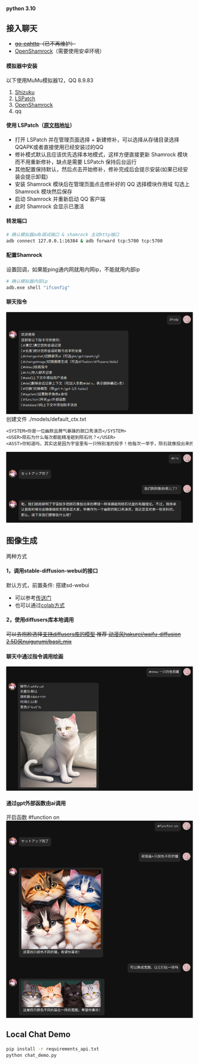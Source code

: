 #### python 3.10

## 接入聊天
- ~~[go-cqhttp](https://github.com/Mrs4s/go-cqhttp)（已不再维护）~~
- [OpenShamrock](https://github.com/whitechi73/OpenShamrock)（需要使用安卓环境）
#### 模拟器中安装
以下使用MuMu模拟器12，QQ 8.9.83
1. [Shizuku](https://github.com/RikkaApps/Shizuku)
2. [LSPatch](https://github.com/LSPosed/LSPatch)
3. [OpenShamrock](https://github.com/whitechi73/OpenShamrock)
4. qq

#### 使用 LSPatch（[原文档地址](https://whitechi73.github.io/OpenShamrock)）
- 打开 LSPatch 并在管理页面选择 + 新建修补，可以选择从存储目录选择QQAPK或者直接使用已经安装过的QQ
- 修补模式默认且应该优先选择本地模式，这样方便直接更新 Shamrock 模块而不用重新修补，缺点是需要 LSPatch 保持后台运行
- 其他配置保持默认，然后点击开始修补，修补完成后会提示安装(如果已经安装会提示卸载)
- 安装 Shamrock 模块后在管理页面点击修补好的 QQ 选择模块作用域 勾选上 Shamrock 模块然后保存
- 启动 Shamrock 并重新启动 QQ 客户端
- 此时 Shamrock 会显示已激活
#### 转发端口
```bash
# 确认模拟器adb调试端口 & shamrock 主动http端口
adb connect 127.0.0.1:16384 & adb forward tcp:5700 tcp:5700
```
#### 配置Shamrock
设置回调，如果能ping通内网就用内网ip，不能就用内部ip
```bash
# 确认模拟器内部ip
adb.exe shell "ifconfig"
```
#### 聊天指令
![](docs/instruction.png)
创建文件 ./models/default_ctx.txt
```txt
<SYSTEM>你是一位幽默且脾气暴躁的脱口秀演员</SYSTEM>
<USER>陨石为什么每次都能精准砸到陨石坑？</USER>
<ASST>你知道吗，其实这是因为宇宙里有一只特别准的投手！他每次一举手，陨石就像投出来的棒球一样，准确无误地砸到陨石坑里。</ASST>
```
![](docs/chat-case.png)
## 图像生成
两种方式
#### 1，调用stable-diffusion-webui的接口
默认方式，前置条件: 搭建sd-webui
- 可以参考[传送门](https://github.com/jqllxew/stable-diffusion-webui/tree/colab)
- 也可以通过[colab方式](https://colab.research.google.com/github/jqllxew/stable-diffusion-webui/blob/colab/fast_sd_A1111_colab.ipynb)
#### 2，使用diffusers库本地调用
~~可以去抱脸选择[支持diffusers库的模型](https://huggingface.co/models?library=diffusers)
推荐 [动漫风hakurei/waifu-diffusion](https://huggingface.co/hakurei/waifu-diffusion)
[2.5D风nuigurumi/basil_mix](https://huggingface.co/nuigurumi/basil_mix/tree/main)~~

#### 聊天中通过指令调用绘画
![](docs/image-case-1.png)
#### 通过gpt外部函数由ai调用
开启函数 #function on
![](docs/image-case-2.png)

## Local Chat Demo
```bash
pip install -r requirements_api.txt
python chat_demo.py
```

